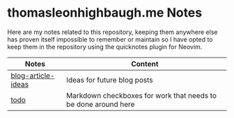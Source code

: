 # thomasleonhighbaugh.me Notes

Here are my notes related to this repository, keeping them anywhere else has proven itself impossible to remember or maintain so I have opted to keep them in the repository using the quicknotes plugin for Neovim.

| Notes                                         | Content                                                        |
| --------------------------------------------- | -------------------------------------------------------------- |
| [blog-article-ideas](./blog-article-ideas.md) | Ideas for future blog posts                                    |
| [todo](./todo.md)                             | Markdown checkboxes for work that needs to be done around here |
